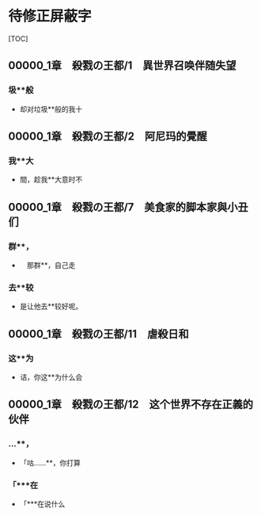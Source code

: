 # 待修正屏蔽字

[TOC]

## 00000_1章　殺戮の王都/1　異世界召唤伴随失望

### 圾**般

- 却对垃圾**般的我十


## 00000_1章　殺戮の王都/2　阿尼玛的覺醒

### 我**大

- 間，趁我**大意时不


## 00000_1章　殺戮の王都/7　美食家的脚本家與小丑们

### 群**，

- 　那群**，自己走

### 去**较

- 是让他去**较好呢。


## 00000_1章　殺戮の王都/11　虐殺日和

### 这**为

- 诘，你这**为什么会


## 00000_1章　殺戮の王都/12　这个世界不存在正義的伙伴

### …**，

- 「咕……**，你打算

### 「***在

- 「***在说什么

